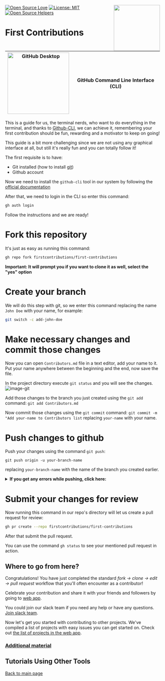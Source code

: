 [![Open Source Love](https://badges.frapsoft.com/os/v1/open-source.svg?v=103)](https://github.com/ellerbrock/open-source-badges/)
[<img align="right" width="150" src="https://firstcontributions.github.io/assets/gui-tool-tutorials/github-desktop-tutorial/join-slack-team.png">](https://join.slack.com/t/firstcontributors/shared_invite/enQtNjkxNzQwNzA2MTMwLTVhMWJjNjg2ODRlNWZhNjIzYjgwNDIyZWYwZjhjYTQ4OTBjMWM0MmFhZDUxNzBiYzczMGNiYzcxNjkzZDZlMDM)
[![License: MIT](https://img.shields.io/badge/License-MIT-green.svg)](https://opensource.org/licenses/MIT)
[![Open Source Helpers](https://www.codetriage.com/roshanjossey/first-contributions/badges/users.svg)](https://www.codetriage.com/roshanjossey/first-contributions)


# First Contributions

| <img alt="GitHub Desktop" src="https://cdn.icon-icons.com/icons2/2157/PNG/512/github_git_hub_logo_icon_132878.png" width="200"> | GitHub Command Line Interface (CLI) |
|------------------------------------------------------------------------------------------------------------------------------------------------------------------------------------------------------------------------------------------------------------------------------------------------------|-------------------------------------|

This is a guide for us, the terminal nerds, who want to do everything in the terminal, and thanks to [Github-CLI](https://cli.github.com/), we can achieve it, remembering your first contribution should be fun, rewarding and a motivator to keep on going!

This guide is a bit more challenging since we are not using any graphical interface at all, but still it's really fun and you can totally follow it!

The first requisite is to have:
- Git installed (how to install [git](https://git-scm.com/downloads))
- Github account

Now we need to install the `github-cli` tool in our system by following the [official documentation](https://github.com/cli/cli#installation)

After that, we need to login in the CLI so enter this command: 
```bash 
gh auth login
```

Follow the instructions and we are ready!

# Fork this repository
It's just as easy as running this command:

```bash
gh repo fork firstcontributions/first-contributions
```
**Important: It will prompt you if you want to clone it as well, select the "yes" option**

# Create your branch
We will do this step with git, so we enter this command replacing the name `John Doe` with your name, for example:
```bash 
git switch -c add-john-doe
```

# Make necessary changes and commit those changes 
Now you can open `Contributors.md` file in a text editor, add your name to it. Put your name anywhere between the beginning and the end, now save the file.

In the project directory execute `git status` and you will see the changes.
![image-git](https://camo.githubusercontent.com/a35c4722d7aab337eefc655d1488f7b4dc038508e6adaf5e88e2e052a976f010/68747470733a2f2f6669727374636f6e747269627574696f6e732e6769746875622e696f2f6173736574732f526561646d652f6769742d7374617475732e706e67)

Add those changes to the branch you just created using the `git add` command:
`git add Contributors.md`

Now commit those changes using the `git commit` command:
`git commit -m "Add your-name to Contributors list`
replacing `your-name` with your name.

# Push changes to github 
Push your changes using the command `git push`:

```
git push origin -u your-branch-name
```

replacing `your-branch-name` with the name of the branch you created earlier.

<details>
<summary> <strong>If you get any errors while pushing, click here:</strong> </summary>

- ### Authentication Error
     <pre>remote: Support for password authentication was removed on August 13, 2021. Please use a personal access token instead.
  remote: Please see https://github.blog/2020-12-15-token-authentication-requirements-for-git-operations/ for more information.
  fatal: Authentication failed for 'https://github.com/<your-username>/first-contributions.git/'</pre>
  Go to [GitHub's tutorial](https://docs.github.com/en/authentication/connecting-to-github-with-ssh/adding-a-new-ssh-key-to-your-github-account) on generating and configuring an SSH key to your account.

</details>

# Submit your changes for review
Now running this command in our repo's directory will let us create a pull request for review:

```bash 
gh pr create --repo firstcontributions/first-contributions
```

After that submit the pull request.

You can use the command `gh status` to see your mentioned pull request in action.

## Where to go from here?

Congratulations! You have just completed the standard _fork -> clone -> edit -> pull request_ workflow that you'll often encounter as a contributor!

Celebrate your contribution and share it with your friends and followers by going to [web app](https://firstcontributions.github.io/#social-share).

You could join our slack team if you need any help or have any questions. [Join slack team](https://join.slack.com/t/firstcontributors/shared_invite/zt-vchl8cde-S0KstI_jyCcGEEj7rSTQiA).

Now let's get you started with contributing to other projects. We've compiled a list of projects with easy issues you can get started on. Check out [the list of projects in the web app](https://firstcontributions.github.io/#project-list).

### [Additional material](additional-material/git_workflow_scenarios/additional-material.md)

## Tutorials Using Other Tools

[Back to main page](https://github.com/firstcontributions/first-contributions#tutorials-using-other-tools)
